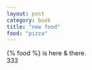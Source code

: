 ```yaml
---
layout: post
category: book
title: "new food"
food: "pizza"
---
```


{% food %} is here & there.\
333
